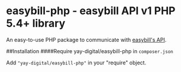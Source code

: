 # easybill-php - easybill API v1 PHP 5.4+ library

An easy-to-use PHP package to communicate with [easybill's API](https://www.easybill.de/api/).

##Installation
####Require yay-digital/easybill-php in `composer.json`

Add `"yay-digital/easybill-php"` in your "require" object.